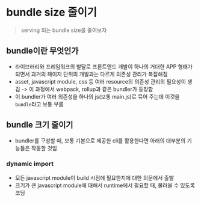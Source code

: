 # bundle size 줄이기

> serving 되는 bundle size를 줄여보자

## bundle이란 무엇인가

- 라이브러리와 프레임워크의 발달로 프론트엔드 개발이 하나의 거대한 APP 형태가 되면서 과거의 페이지 단위의 개발과는 다르게 의존성 관리가 복잡해짐
- asset, javascript module, css 등 여러 resource의 의존성 관리의 필요성이 생김 -> 이 과정에서 webpack, rollup과 같은 bundler가 등장함
- 이 bundler가 여러 의존성을 하나의 js(보통 main.js)로 묶어 주는데 이것을 `bundle`라고 보통 부름

## bundle 크기 줄이기

- bundler를 구성할 때, 보통 기본으로 제공한 cli를 활용한다면 아래의 대부분의 기능들은 작동할 것임

### dynamic import

- 모든 javascript module이 build 시점에 필요한지에 대한 의문에서 출발
- 크기가 큰 javascript module에 대해서 runtime에서 필요할 때, 불러올 수 있도록 코딩

